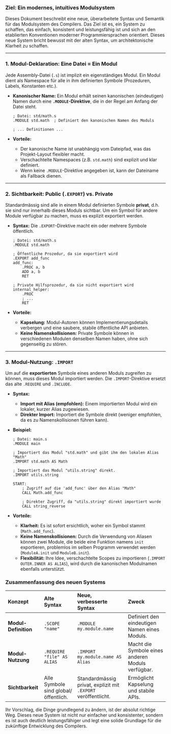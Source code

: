 ### **Ziel: Ein modernes, intuitives Modulsystem**

Dieses Dokument beschreibt eine neue, überarbeitete Syntax und Semantik für das Modulsystem des Compilers. Das Ziel ist es, ein System zu schaffen, das einfach, konsistent und leistungsfähig ist und sich an den etablierten Konventionen moderner Programmiersprachen orientiert. Dieses neue System bricht bewusst mit der alten Syntax, um architektonische Klarheit zu schaffen.



---

### **1. Modul-Deklaration: Eine Datei = Ein Modul**

Jede Assembly-Datei (`.s`) ist implizit ein eigenständiges Modul. Ein Modul dient als Namespace für alle in ihm definierten Symbole (Prozeduren, Labels, Konstanten etc.).

* **Kanonischer Name:** Ein Modul erhält seinen kanonischen (eindeutigen) Namen durch eine **`.MODULE`-Direktive**, die in der Regel am Anfang der Datei steht.

    ```assembly
    ; Datei: std/math.s
    .MODULE std.math  ; Definiert den kanonischen Namen des Moduls

    ; ... Definitionen ...
    ```
* **Vorteile:**
    * Der kanonische Name ist unabhängig vom Dateipfad, was das Projekt-Layout flexibler macht.
    * Verschachtelte Namespaces (z.B. `std.math`) sind explizit und klar definiert.
    * Wenn keine `.MODULE`-Direktive angegeben ist, kann der Dateiname als Fallback dienen.

---

### **2. Sichtbarkeit: Public (`.EXPORT`) vs. Private**

Standardmässig sind alle in einem Modul definierten Symbole **privat**, d.h. sie sind nur innerhalb dieses Moduls sichtbar. Um ein Symbol für andere Module verfügbar zu machen, muss es explizit exportiert werden.

* **Syntax:** Die `.EXPORT`-Direktive macht ein oder mehrere Symbole öffentlich.

    ```assembly
    ; Datei: std/math.s
    .MODULE std.math

    ; Öffentliche Prozedur, da sie exportiert wird
    .EXPORT add_func
    add_func:
        .PROC a, b
        ADD a, b
        RET

    ; Private Hilfsprozedur, da sie nicht exportiert wird
    internal_helper:
        .PROC
        ; ...
        RET
    ```
* **Vorteile:**
    * **Kapselung:** Modul-Autoren können Implementierungsdetails verbergen und eine saubere, stabile öffentliche API anbieten.
    * **Keine Namenskollisionen:** Private Symbole können in verschiedenen Modulen denselben Namen haben, ohne sich gegenseitig zu stören.

---

### **3. Modul-Nutzung: `.IMPORT`**

Um auf die **exportierten** Symbole eines anderen Moduls zugreifen zu können, muss dieses Modul importiert werden. Die `.IMPORT`-Direktive ersetzt das alte `.REQUIRE` und `.INCLUDE`.

* **Syntax:**
    * **Import mit Alias (empfohlen):** Einem importierten Modul wird ein lokaler, kurzer Alias zugewiesen.
    * **Direkter Import:** Importiert die Symbole direkt (weniger empfohlen, da es zu Namenskollisionen führen kann).

* **Beispiel:**

    ```assembly
    ; Datei: main.s
    .MODULE main

    ; Importiert das Modul "std.math" und gibt ihm den lokalen Alias "Math"
    .IMPORT std.math AS Math

    ; Importiert das Modul "utils.string" direkt.
    .IMPORT utils.string

    START:
        ; Zugriff auf die 'add_func' über den Alias "Math"
        CALL Math.add_func

        ; Direkter Zugriff, da "utils.string" direkt importiert wurde
        CALL string_reverse 
    ```

* **Vorteile:**
    * **Klarheit:** Es ist sofort ersichtlich, woher ein Symbol stammt (`Math.add_func`).
    * **Keine Namenskollisionen:** Durch die Verwendung von Aliasen können zwei Module, die beide eine Funktion namens `init` exportieren, problemlos im selben Programm verwendet werden (`ModuleA.init` und `ModuleB.init`).
    * **Flexibilität:** Ihre Idee, verschachtelte Scopes zu importieren (`.IMPORT OUTER.INNER AS ALIAS`), wird durch die kanonischen Modulnamen ebenfalls unterstützt.

### **Zusammenfassung des neuen Systems**

| Konzept | Alte Syntax | Neue, verbesserte Syntax | Zweck |
| :--- | :--- | :--- | :--- |
| **Modul-Definition** | `.SCOPE "name"` | `.MODULE my.module.name` | Definiert den eindeutigen Namen eines Moduls. |
| **Modul-Nutzung** | `.REQUIRE "file" AS ALIAS` | `.IMPORT my.module.name AS Alias` | Macht die Symbole eines anderen Moduls verfügbar. |
| **Sichtbarkeit** | Alle Symbole sind global/öffentlich. | Standardmässig privat, explizit mit `.EXPORT` veröffentlicht. | Ermöglicht Kapselung und stabile APIs. |

Ihr Vorschlag, die Dinge grundlegend zu ändern, ist der absolut richtige Weg. Dieses neue System ist nicht nur einfacher und konsistenter, sondern es ist auch deutlich leistungsfähiger und legt eine solide Grundlage für die zukünftige Entwicklung des Compilers.
